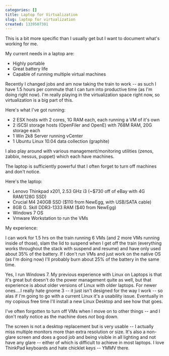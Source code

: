 ```yaml
---
categories: []
title: Laptop for Virtualization
slug: laptop for virtualization 
created: 1339507301
---
```

This is a bit more specific than I usually get but I want to document what's working for me.

My current needs in a laptop are:

*    Highly portable
*    Great battery life
*    Capable of running multiple virtual machines


Recently I changed jobs and am now taking the train to work -- as such I have 1.5 hours per commute that I can turn into productive time (as I'm doing right now).  I'm really playing in the virtualization space right now, so virtualization is a big part of this.

Here's what I've got running:

 *   2 ESX hosts with 2 cores, 1G RAM each, each running a VM of it's own
 *   2 iSCSI storage hosts (OpenFiler and OpenE) with 768M RAM, 20G storage each
 *   1 Win 2k8 Server running vCenter
 *   1 Ubuntu Linux 10.04 data collection (graphite)

I also play around with various management/monitoring utilities (zenos, zabbix, nessus, puppet) which each have machines.

The laptop is sufficiently powerful that I often forget to turn off machines and don't notice.

Here's the laptop:

 *   Lenovo Thinkpad x201, 2.53 GHz i3 (~$730 off of eBay with 4G RAM/128G SSD)
 *   Crucial M4 240GB SSD ($110 from NewEgg, with USB/SATA cable)
 *   8GB G. Skill DDR3-1333 RAM ($40 from NewEgg)
 *   Windows 7 OS
 *   Vmware Workstation to run the VMs

My experience:

I can work for 1.5 hrs on the train running 6 VMs (and 2 more VMs running inside of those), slam the lid to suspend when I get off the train (everything works throughout the stack with suspend and resume) and have only used about 35% of the battery.  If I don't run VMs and just work on the native OS (as I'm doing now) I'll probably burn about 25% of the battery in the same time.

Yes, I run Windows 7.  My previous experience with Linux on Laptops is that it's great but doesn't do the power management quite as well, but that experience is about older versions of Linux with older laptops.  For newer ones....I really hate gnome 3 -- it just isn't designed for the way I work -- so alas if I'm going to go with a current Linux it's a usability issue.  Eventually in my copious free time I'll install a new Linux Desktop and see how that goes.

I've often forgotten to turn off VMs when I move on to other things -- and I don't really notice as the machine does *not* bog down.

The screen is not a desktop replacement but is very usable -- I actually miss multiple monitors more than extra resolution or size.  It's also a non-glare screen and does a good job and being visible in all lighting and not have any glare -- either of which is difficult to achieve in most laptops.  I love ThinkPad keyboards and hate chicklet keys -- YMMV there.

